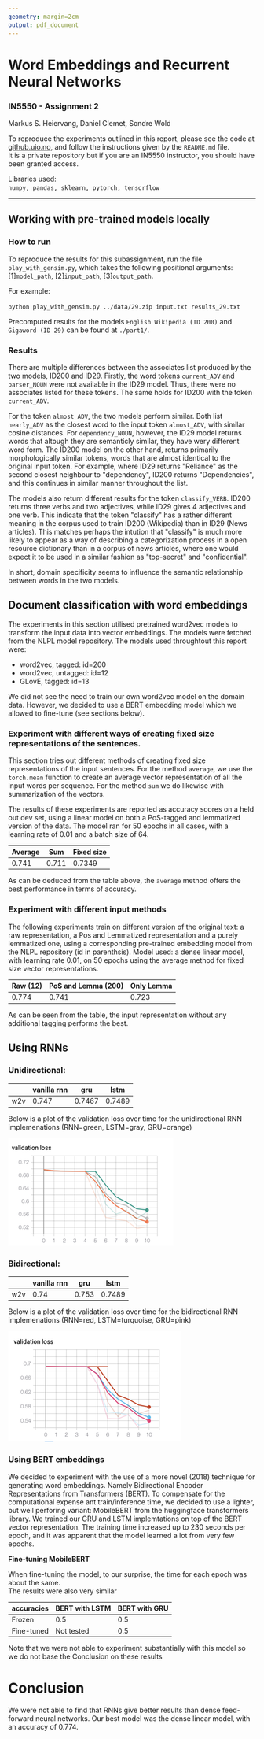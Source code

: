 ```yaml
---
geometry: margin=2cm
output: pdf_document
---
```


# Word Embeddings and Recurrent Neural Networks

### IN5550 - Assignment 2

Markus S. Heiervang, Daniel Clemet, Sondre Wold

To reproduce the experiments outlined in this report, please see the code at [github.uio.no](github.uio.no/markuhei/IN5550), and follow the instructions given by the `README.md` file.  
It is a private repository but if you are an IN5550 instructor, you should have been granted access.

Libraries used:  
`numpy, pandas, sklearn, pytorch, tensorflow`

---

## Working with pre-trained models locally

### How to run

To reproduce the results for this subassignment, run the file `play_with_gensim.py`, which takes the following positional arguments: [1]`model_path`, [2]`input_path`, [3]`output_path`.

For example:

`python play_with_gensim.py ../data/29.zip input.txt results_29.txt`

Precomputed results for the models `English Wikipedia (ID 200)` and `Gigaword (ID 29)` can be found at `./part1/`.

### Results

There are multiple differences between the associates list produced by the two models, ID200 and ID29. Firstly, the word tokens `current_ADV` and `parser_NOUN` were not available in the ID29 model. Thus, there were no associates listed for these tokens. The same holds for ID200 with the token `current_ADV`.

For the token `almost_ADV`, the two models perform similar. Both list `nearly_ADV` as the closest word to the input token `almost_ADV`, with similar cosine distances. For `dependency_NOUN`, however, the ID29 model returns words that altough they are semanticly similar, they have wery different word form. The ID200 model on the other hand, returns primarily morphologically similar tokens, words that are almost identical to the original input token. For example, where ID29 returns "Reliance" as the second closest neighbour to "dependency", ID200 returns "Dependencies", and this continues in similar manner throughout the list.

The models also return different results for the token `classify_VERB`. ID200 returns three verbs and two adjectives, while ID29 gives 4 adjectives and one verb. This indicate that the token "classify" has a rather different meaning in the corpus used to train ID200 (Wikipedia) than in ID29 (News articles). This matches perhaps the intution that "classify" is much more likely to appear as a way of describing a categorization process in a open resource dictionary than in a corpus of news articles, where one would expect it to be used in a similar fashion as "top-secret" and "confidential".

In short, domain specificity seems to influence the semantic relationship between words in the two models.

## Document classification with word embeddings

The experiments in this section utilised pretrained word2vec models to transform the input data into vector embeddings. The models were fetched from the NLPL model repository. The models used throughtout this report were:

- word2vec, tagged: id=200
- word2vec, untagged: id=12
- GLovE, tagged: id=13

We did not see the need to train our own word2vec model on the domain data. However, we decided to use a BERT embedding model which we allowed to fine-tune (see sections below).

### Experiment with different ways of creating fixed size representations of the sentences.

This section tries out different methods of creating fixed size representations of the input sentences. For the method `average`, we use the `torch.mean` function to create an average vector representation of all the input words per sequence. For the method `sum` we do likewise with summarization of the vectors.

The results of these experiments are reported as accuracy scores on a held out dev set, using a linear model on both a PoS-tagged and lemmatized version of the data. The model ran for 50 epochs in all cases, with a learning rate of 0.01 and a batch size of 64.

| Average | Sum   |Fixed size|
| ------- | ----- | ------ |
| 0.741   | 0.711 | 0.7349 |

As can be deduced from the table above, the `average` method offers the best performance in terms of accuracy.

### Experiment with different input methods

The following experiments train on different version of the original text: a raw representation, a Pos and Lemmatized representation and a purely lemmatized one, using a corresponding pre-trained embedding model from the NLPL repository (id in parenthsis). Model used: a dense linear model, with learning rate 0.01, on 50 epochs using the average method for fixed size vector representations.

| Raw (12) | PoS and Lemma (200) | Only Lemma |
| -------- | ------------------- | ---------- |
| 0.774    | 0.741               | 0.723      |

As can be seen from the table, the input representation without any additional tagging performs the best.

## Using RNNs

### Unidirectional:

|     | vanilla rnn | gru    | lstm   |
| --- | ----------- | ------ | ------ |
| w2v | 0.747       | 0.7467 | 0.7489 |

Below is a plot of the validation loss over time for the unidirectional RNN implemenations (RNN=green, LSTM=gray, GRU=orange)

![](img/rNN2.PNG)

### Bidirectional:

|     | vanilla rnn | gru   | lstm   |
| --- | ----------- | ----- | ------ |
| w2v | 0.74        | 0.753 | 0.7489 |

Below is a plot of the validation loss over time for the bidirectional RNN implemenations (RNN=red, LSTM=turquoise, GRU=pink)

![](img/rNN.PNG)

### Using BERT embeddings

We decided to experiment with the use of a more novel (2018) technique for generating word embeddings.
Namely Bidirectional Encoder Representations from Transformers (BERT). To compensate for the computational
expense ant train/inference time, we decided to use a lighter, but well perforing variant: MobileBERT
from the huggingface transformers library. We trained our GRU and LSTM implemtations on top of the
BERT vector representation. The training time increased up to 230 seconds per epoch, and it was apparent
that the model learned a lot from very few epochs.

**Fine-tuning MobileBERT**

When fine-tuning the model, to our surprise, the time for each epoch was about the same.  
The results were also very similar

| accuracies | BERT with LSTM | BERT with GRU |
| ---------- | -------------- | ------------- |
| Frozen     | 0.5            | 0.5           |
| Fine-tuned | Not tested     | 0.5           |

Note that we were not able to experiment substantially with this model so
we do not base the Conclusion on these results

# Conclusion

We were not able to find that RNNs give better results
than dense feed-forward neural networks. Our best model was the dense linear model, with an accuracy of 0.774.
